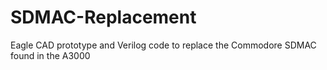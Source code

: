 # SDMAC-Replacement
Eagle CAD prototype and Verilog code to replace the Commodore SDMAC found in the A3000

